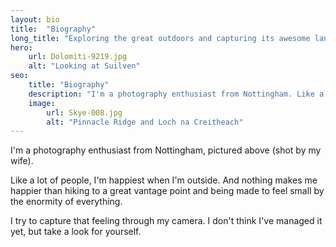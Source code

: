```yaml
---
layout: bio
title:  "Biography"
long_title: "Exploring the great outdoors and capturing its awesome landscapes."
hero: 
    url: Dolomiti-9219.jpg
    alt: "Looking at Suilven"
seo:
    title: "Biography"
    description: "I'm a photography enthusiast from Nottingham. Like a lot of people, I'm happiest when I'm outside."
    image:
        url: Skye-008.jpg
        alt: "Pinnacle Ridge and Loch na Creitheach"
---
```


I'm a photography enthusiast from Nottingham, pictured above (shot by my wife).

Like a lot of people, I'm happiest when I'm outside. And nothing makes me happier than hiking to a great vantage point and being made to feel small by the enormity of everything.

I try to capture that feeling through my camera. I don't think I've managed it yet, but take a look for yourself.